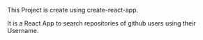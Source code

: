This Project is create using create-react-app.

It is a React App to search repositories of github users using their Username.